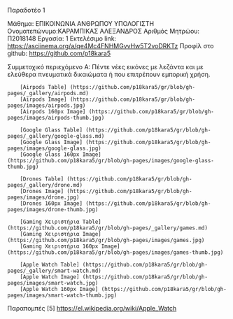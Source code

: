 Παραδοτέο 1

Μάθημα: ΕΠΙΚΟΙΝΩΝΙΑ ΑΝΘΡΩΠΟΥ ΥΠΟΛΟΓΙΣΤΗ
Ονοματεπώνυμο:ΚΑΡΑΜΠΙΚΑΣ ΑΛΕΞΑΝΔΡΟΣ
Αριθμός Μητρώου: Π2018148
Εργασία: 1
Εκτελέσιμο link: https://asciinema.org/a/qe4Mc4FNHMGvvHw5T2voDRKTz
Προφίλ στο github: https://github.com/p18kara5


Συμμετοχικό περιεχόμενο
Α: Πέντε νέες εικόνες με λεζάντα και με ελεύθερα πνευματικά δικαιώματα ή που επιτρέπουν εμπορική χρήση.

        [Airpods Table] (https://github.com/p18kara5/gr/blob/gh-pages/_gallery/airpods.md)
        [Airpods Image] (https://github.com/p18kara5/gr/blob/gh-pages/images/airpods.jpg)
        [Airpods 160px Image] (https://github.com/p18kara5/gr/blob/gh-pages/images/airpods-thumb.jpg)

        [Google Glass Table] (https://github.com/p18kara5/gr/blob/gh-pages/_gallery/google-glass.md)
        [Google Glass Image] (https://github.com/p18kara5/gr/blob/gh-pages/images/google-glass.jpg)
        [Google Glass 160px Image] (https://github.com/p18kara5/gr/blob/gh-pages/images/google-glass-thumb.jpg)
        
        [Drones Table] (https://github.com/p18kara5/gr/blob/gh-pages/_gallery/drone.md)
        [Drones Image] (https://github.com/p18kara5/gr/blob/gh-pages/images/drone.jpg)
        [Drones 160px Image] (https://github.com/p18kara5/gr/blob/gh-pages/images/drone-thumb.jpg)
        
        [Gaming Χειριστήρια Table] (https://github.com/p18kara5/gr/blob/gh-pages/_gallery/games.md)
        [Gaming Χειριστήρια Image] (https://github.com/p18kara5/gr/blob/gh-pages/images/games.jpg)
        [Gaming Χειριστήρια 160px Image] (https://github.com/p18kara5/gr/blob/gh-pages/images/games-thumb.jpg)
        
        [Apple Watch Table] (https://github.com/p18kara5/gr/blob/gh-pages/_gallery/smart-watch.md)
        [Apple Watch Image] (https://github.com/p18kara5/gr/blob/gh-pages/images/smart-watch.jpg)
        [Apple Watch 160px Image] (https://github.com/p18kara5/gr/blob/gh-pages/images/smart-watch-thumb.jpg)

        

Παραπομπές
    [5] https://el.wikipedia.org/wiki/Apple_Watch
